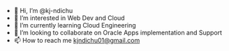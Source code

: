 - 👋 Hi, I’m @kj-ndichu
- 👀 I’m interested in Web Dev and Cloud
- 🌱 I’m currently learning Cloud Engineering
- 💞️ I’m looking to collaborate on Oracle Apps implementation and Support
- 📫 How to reach me kjndichu01@gmail.com

<!---
kj-ndichu/kj-ndichu is a ✨ special ✨ repository because its `README.md` (this file) appears on your GitHub profile.
You can click the Preview link to take a look at your changes.
--->
